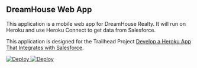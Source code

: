 DreamHouse Web App
------------------

This application is a mobile web app for DreamHouse Realty. It will run on Heroku and use Heroku Connect to get data from Salesforce.

This application is designed for the Trailhead Project [Develop a Heroku App That Integrates with Salesforce](https://trailhead.salesforce.com/content/learn/projects/develop-heroku-applications).


<a href="https://heroku.com/deploy">
  <img src="https://www.herokucdn.com/deploy/button.svg" alt="Deploy">
</a>

<a href="https://heroku.com/deploy">
  <img src="https://www.herokucdn.com/deploy/button.svg" alt="Deploy">
</a>
